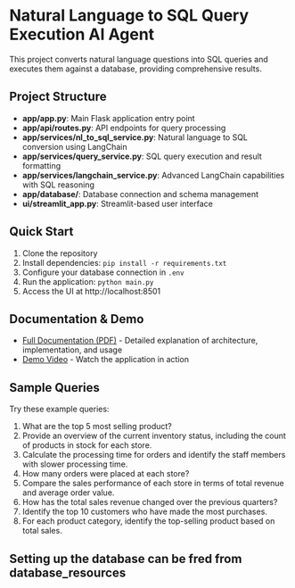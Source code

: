 # Natural Language to SQL Query Execution AI Agent

This project converts natural language questions into SQL queries and executes them against a database, providing comprehensive results.

## Project Structure

- **app/app.py**: Main Flask application entry point
- **app/api/routes.py**: API endpoints for query processing
- **app/services/nl_to_sql_service.py**: Natural language to SQL conversion using LangChain
- **app/services/query_service.py**: SQL query execution and result formatting
- **app/services/langchain_service.py**: Advanced LangChain capabilities with SQL reasoning
- **app/database/**: Database connection and schema management
- **ui/streamlit_app.py**: Streamlit-based user interface

## Quick Start

1. Clone the repository
2. Install dependencies: `pip install -r requirements.txt`
3. Configure your database connection in `.env`
4. Run the application: `python main.py`
5. Access the UI at http://localhost:8501

## Documentation & Demo

- [Full Documentation (PDF)](https://drive.google.com/file/d/1xqZEHIbxeYaFYUYOv99ceoL9l5simQ2z/view?usp=sharing) - Detailed explanation of architecture, implementation, and usage
- [Demo Video](https://drive.google.com/file/d/1WpKdoN8-zgrAzuewUglQNR3TMBhUNeWr/view?usp=sharing) - Watch the application in action

## Sample Queries

Try these example queries:
1. What are the top 5 most selling product?
2. Provide an overview of the current inventory status, including the count of products in stock for each store.
3. Calculate the processing time for orders and identify the staff members with slower processing time. 
4. How many orders were placed at each store?
5. Compare the sales performance of each store in terms of total revenue and average order value.
6. How has the total sales revenue changed over the previous quarters?
7. Identify the top 10 customers who have made the most purchases.
8. For each product category, identify the top-selling product based on total sales.


## Setting up the database can be fred from database_resources